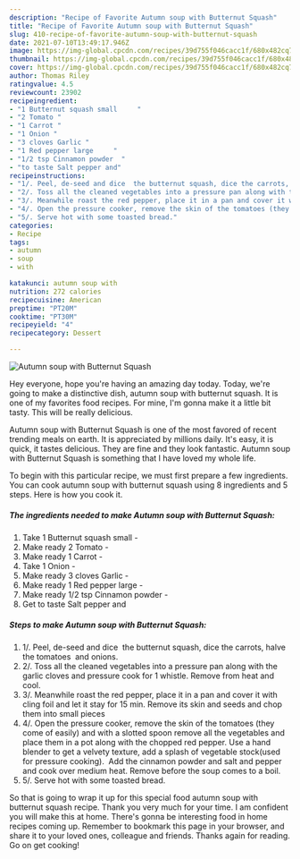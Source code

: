 ```yaml
---
description: "Recipe of Favorite Autumn soup with Butternut Squash"
title: "Recipe of Favorite Autumn soup with Butternut Squash"
slug: 410-recipe-of-favorite-autumn-soup-with-butternut-squash
date: 2021-07-10T13:49:17.946Z
image: https://img-global.cpcdn.com/recipes/39d755f046cacc1f/680x482cq70/autumn-soup-with-butternut-squash-recipe-main-photo.jpg
thumbnail: https://img-global.cpcdn.com/recipes/39d755f046cacc1f/680x482cq70/autumn-soup-with-butternut-squash-recipe-main-photo.jpg
cover: https://img-global.cpcdn.com/recipes/39d755f046cacc1f/680x482cq70/autumn-soup-with-butternut-squash-recipe-main-photo.jpg
author: Thomas Riley
ratingvalue: 4.5
reviewcount: 23902
recipeingredient:
- "1 Butternut squash small     "
- "2 Tomato "
- "1 Carrot "
- "1 Onion "
- "3 cloves Garlic "
- "1 Red pepper large     "
- "1/2 tsp Cinnamon powder  "
- "to taste Salt pepper and"
recipeinstructions:
- "1/. Peel, de-seed and dice  the butternut squash, dice the carrots, halve the tomatoes  and onions."
- "2/. Toss all the cleaned vegetables into a pressure pan along with the garlic cloves and pressure cook for 1 whistle. Remove from heat and cool."
- "3/. Meanwhile roast the red pepper, place it in a pan and cover it with cling foil and let it stay for 15 min. Remove its skin and seeds and chop them into small pieces"
- "4/. Open the pressure cooker, remove the skin of the tomatoes (they come of easily) and with a slotted spoon remove all the vegetables and place them in a pot along with the chopped red pepper. Use a hand blender to get a velvety texture, add a splash of vegetable stock(used for pressure cooking).  Add the cinnamon powder and salt and pepper and cook over medium heat. Remove before the soup comes to a boil."
- "5/. Serve hot with some toasted bread."
categories:
- Recipe
tags:
- autumn
- soup
- with

katakunci: autumn soup with 
nutrition: 272 calories
recipecuisine: American
preptime: "PT20M"
cooktime: "PT30M"
recipeyield: "4"
recipecategory: Dessert

---
```



![Autumn soup with Butternut Squash](https://img-global.cpcdn.com/recipes/39d755f046cacc1f/680x482cq70/autumn-soup-with-butternut-squash-recipe-main-photo.jpg)

Hey everyone, hope you're having an amazing day today. Today, we're going to make a distinctive dish, autumn soup with butternut squash. It is one of my favorites food recipes. For mine, I'm gonna make it a little bit tasty. This will be really delicious.

Autumn soup with Butternut Squash is one of the most favored of recent trending meals on earth. It is appreciated by millions daily. It's easy, it is quick, it tastes delicious. They are fine and they look fantastic. Autumn soup with Butternut Squash is something that I have loved my whole life.




To begin with this particular recipe, we must first prepare a few ingredients. You can cook autumn soup with butternut squash using 8 ingredients and 5 steps. Here is how you cook it.

<!--inarticleads1-->

##### The ingredients needed to make Autumn soup with Butternut Squash:

1. Take 1 Butternut squash small     -
1. Make ready 2 Tomato -
1. Make ready 1 Carrot -
1. Take 1 Onion -
1. Make ready 3 cloves Garlic -
1. Make ready 1 Red pepper large     -
1. Make ready 1/2 tsp Cinnamon powder  -
1. Get to taste Salt pepper and




<!--inarticleads2-->

##### Steps to make Autumn soup with Butternut Squash:

1. 1/. Peel, de-seed and dice  the butternut squash, dice the carrots, halve the tomatoes  and onions.
1. 2/. Toss all the cleaned vegetables into a pressure pan along with the garlic cloves and pressure cook for 1 whistle. Remove from heat and cool.
1. 3/. Meanwhile roast the red pepper, place it in a pan and cover it with cling foil and let it stay for 15 min. Remove its skin and seeds and chop them into small pieces
1. 4/. Open the pressure cooker, remove the skin of the tomatoes (they come of easily) and with a slotted spoon remove all the vegetables and place them in a pot along with the chopped red pepper. Use a hand blender to get a velvety texture, add a splash of vegetable stock(used for pressure cooking).  Add the cinnamon powder and salt and pepper and cook over medium heat. Remove before the soup comes to a boil.
1. 5/. Serve hot with some toasted bread.




So that is going to wrap it up for this special food autumn soup with butternut squash recipe. Thank you very much for your time. I am confident you will make this at home. There's gonna be interesting food in home recipes coming up. Remember to bookmark this page in your browser, and share it to your loved ones, colleague and friends. Thanks again for reading. Go on get cooking!
